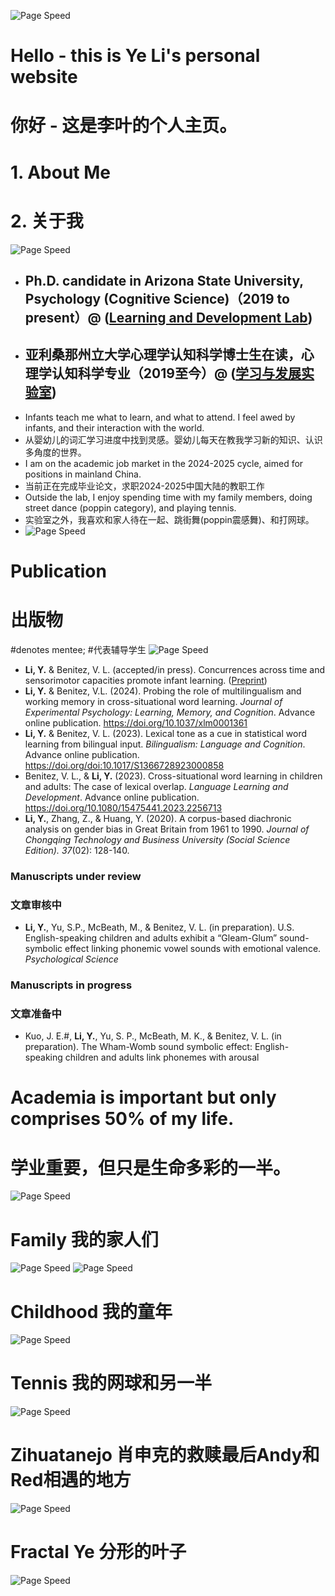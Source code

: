 ![Page Speed](/README_images/LofiGirl.JPG)

# Hello - this is Ye Li's personal website
# 你好 - 这是李叶的个人主页。


# 1. About Me
# 2. 关于我
![Page Speed](/README_images/YeLi-Small.jpg)
- ## Ph.D. candidate in Arizona State University, Psychology (Cognitive Science)（2019 to present）@ ([Learning and Development Lab](https://www.learndevlab.org/))
- ## 亚利桑那州立大学心理学认知科学博士生在读，心理学认知科学专业（2019至今）@ ([学习与发展实验室](https://www.learndevlab.org/))
- Infants teach me what to learn, and what to attend. I feel awed by infants, and their interaction with the world.
- 从婴幼儿的词汇学习进度中找到灵感。婴幼儿每天在教我学习新的知识、认识多角度的世界。
- I am on the academic job market in the 2024-2025 cycle, aimed for positions in mainland China.
- 当前正在完成毕业论文，求职2024-2025中国大陆的教职工作
- Outside the lab, I enjoy spending time with my family members, doing street dance (poppin category), and playing tennis.
- 实验室之外，我喜欢和家人待在一起、跳街舞(poppin震感舞)、和打网球。
- ![Page Speed](/README_images/ASU_Logo.jpg)

# Publication
# 出版物
#denotes mentee; #代表辅导学生
![Page Speed](/README_images/publication.jpg)
- **Li, Y.** & Benitez, V. L. (accepted/in press). Concurrences across time and sensorimotor capacities promote infant learning. ([Preprint](https://doi.org/10.31234/osf.io/cn8bw))
- **Li, Y.** & Benitez, V.L. (2024). Probing the role of multilingualism and working memory in cross-situational word learning. *Journal of Experimental Psychology: Learning, Memory, and Cognition*. Advance online publication. https://doi.org/10.1037/xlm0001361
- **Li, Y.** & Benitez, V. L. (2023). Lexical tone as a cue in statistical word learning from bilingual input. *Bilingualism: Language and Cognition*. Advance online publication. https://doi.org/doi:10.1017/S1366728923000858
- Benitez, V. L., & **Li, Y.** (2023). Cross-situational word learning in children and adults: The case of lexical overlap. *Language Learning and Development*. Advance online publication. https://doi.org/10.1080/15475441.2023.2256713 
- **Li, Y.**, Zhang, Z., & Huang, Y. (2020). A corpus-based diachronic analysis on gender bias in Great Britain from 1961 to 1990. *Journal of Chongqing Technology and Business University (Social Science Edition). 37*(02): 128-140.
### Manuscripts under review
### 文章审核中
- **Li, Y.**, Yu, S.P., McBeath, M., & Benitez, V. L. (in preparation). U.S. English-speaking children and adults exhibit a “Gleam-Glum” sound-symbolic effect linking phonemic vowel sounds with emotional valence. *Psychological Science*
### Manuscripts in progress
### 文章准备中
- Kuo, J. E.#, **Li, Y.**, Yu, S. P., McBeath, M. K., & Benitez, V. L. (in preparation). The Wham-Womb sound symbolic effect: English-speaking children and adults link phonemes with arousal



# Academia is important but only comprises 50% of my life.
# 学业重要，但只是生命多彩的一半。

![Page Speed](/README_images/Family.jpg)
# Family 我的家人们

![Page Speed](/README_images/Ye_baby.jpg)
![Page Speed](/README_images/LittleYe.jpeg)
# Childhood 我的童年

![Page Speed](/README_images/tennis_weiqing.jpg)
# Tennis 我的网球和另一半

![Page Speed](/README_images/Zihuatanejo.jpg)
# Zihuatanejo 肖申克的救赎最后Andy和Red相遇的地方

![Page Speed](/README_images/fractal.jpeg)
# Fractal Ye 分形的叶子

![Page Speed](/README_images/LofiGirl.JPG)
